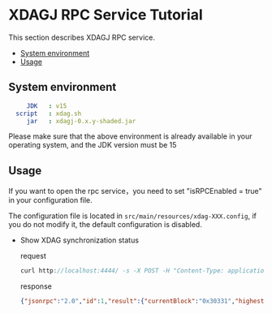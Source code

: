 # XDAGJ RPC Service Tutorial

This section describes XDAGJ RPC service.

- [System environment](#system-environment)
- [Usage](#usage)

## System environment

```yaml
     JDK   : v15
  script   : xdag.sh
     jar   : xdagj-0.x.y-shaded.jar
```

  Please make sure that the above environment is already available in your operating system, and the JDK version must be 15


## Usage

If you want to open the rpc service，you need to set "isRPCEnabled = true" in your configuration file.

The configuration file is located in `src/main/resources/xdag-XXX.config`, if you do not modify it, the default configuration is disabled. 

- Show XDAG synchronization status
    
    request
    ```js
    curl http://localhost:4444/ -s -X POST -H "Content-Type: application/json" --data "{\"jsonrpc\":\"2.0\",\"method\":\"xdag_syncing\",\"params\":[],\"id\":1}"
    ```
    response
    ```json
    {"jsonrpc":"2.0","id":1,"result":{"currentBlock":"0x30331","highestBlock":"0x30331"}}
    ```
  
  




